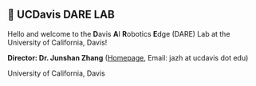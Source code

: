 ## 🤖 UCDavis DARE LAB

Hello and welcome to the **D**avis **A**I **R**obotics **E**dge (DARE) Lab at the University of California, Davis!

**Director: Dr. Junshan Zhang** ([Homepage](https://faculty.engineering.ucdavis.edu/jzhang/), Email: jazh at ucdavis dot edu)

University of California, Davis
